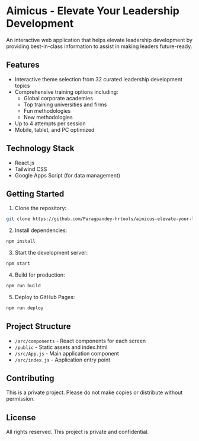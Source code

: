 # Aimicus - Elevate Your Leadership Development

An interactive web application that helps elevate leadership development by providing best-in-class information to assist in making leaders future-ready.

## Features

- Interactive theme selection from 32 curated leadership development topics
- Comprehensive training options including:
  - Global corporate academies
  - Top training universities and firms
  - Fun methodologies
  - New methodologies
- Up to 4 attempts per session
- Mobile, tablet, and PC optimized

## Technology Stack

- React.js
- Tailwind CSS
- Google Apps Script (for data management)

## Getting Started

1. Clone the repository:
```bash
git clone https://github.com/Paragpandey-hrtools/aimicus-elevate-your-leadership-development.git
```

2. Install dependencies:
```bash
npm install
```

3. Start the development server:
```bash
npm start
```

4. Build for production:
```bash
npm run build
```

5. Deploy to GitHub Pages:
```bash
npm run deploy
```

## Project Structure

- `/src/components` - React components for each screen
- `/public` - Static assets and index.html
- `/src/App.js` - Main application component
- `/src/index.js` - Application entry point

## Contributing

This is a private project. Please do not make copies or distribute without permission.

## License

All rights reserved. This project is private and confidential.
